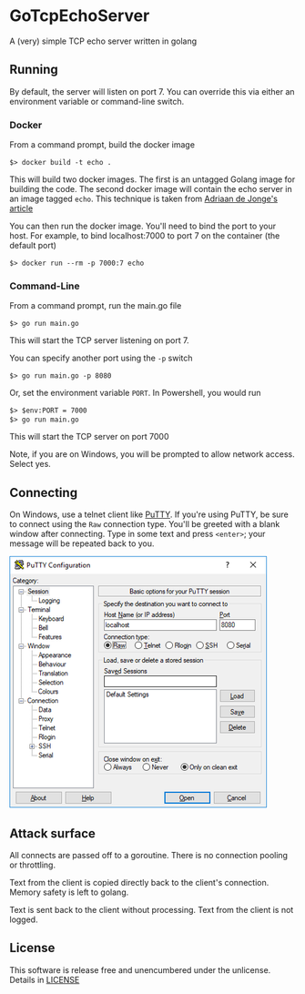 # GoTcpEchoServer

A (very) simple TCP echo server written in golang

## Running

By default, the server will listen on port 7. You can override this via either an environment variable or command-line switch.

### Docker

From a command prompt, build the docker image

```
$> docker build -t echo .
```

This will build two docker images. The first is an untagged Golang image for building the code. The second docker image will contain the echo server in an image tagged `echo`. This technique is taken from [Adriaan de Jonge's article](https://medium.com/@adriaandejonge/simplify-the-smallest-possible-docker-image-62c0e0d342ef)

You can then run the docker image. You'll need to bind the port to your host. For example, to bind localhost:7000 to port 7 on the container (the default port) 

```
$> docker run --rm -p 7000:7 echo
```

### Command-Line

From a command prompt, run the main.go file

```
$> go run main.go
```

This will start the TCP server listening on port 7. 

You can specify another port using the `-p` switch

```
$> go run main.go -p 8080
```

Or, set the environment variable `PORT`. In Powershell, you would run

```
$> $env:PORT = 7000
$> go run main.go
```

This will start the TCP server on port 7000

Note, if you are on Windows, you will be prompted to allow network access. Select yes.

## Connecting

On Windows, use a telnet client like [PuTTY](http://www.putty.org/). If you're using PuTTY, be sure to connect using the `Raw` connection type. You'll be greeted with a blank window after connecting. Type in some text and press `<enter>`; your message will be repeated back to you.

![Connecting with PuTTY](putty.png)

## Attack surface

All connects are passed off to a goroutine. There is no connection pooling or throttling.

Text from the client is copied directly back to the client's connection. Memory safety is left to golang.

Text is sent back to the client without processing. Text from the client is not logged.

## License

This software is release free and unencumbered under the unlicense. Details in [LICENSE](https://github.com/hyrmn/GoTcpEchoServer/blob/master/LICENSE)
